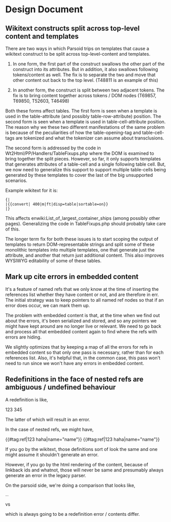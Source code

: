 # Design Document

## Wikitext constructs split across top-level content and templates

There are two ways in which Parsoid trips on templates that cause a wikitext
construct to be split across top-level-content and templates.

1. In one form, the first part of the construct swallows the other part of the
construct into its attributes.  But in addition, it also swallows following
tokens/content as well.  The fix is to separate the two and move that other
content out back to the top level.  (T48811 is an example of this)

2. In another form, the construct is split between two adjacent tokens.  The
fix is to bring content together across tokens / DOM nodes (T69857, T69850,
T52603, T46498)

Both these forms affect tables.  The first form is seen when a template is used
in the table-attribute (and possibly table-row-attribute) position.  The second
form is seen when a template is used in table-cell-attribute position.  The
reason why we these two different manifestations of the same problem is because
of the peculiarities of how the table-opening-tag and table-cell-tags are
tokenized and what the tokenizer can assume about transclusions.

The second form is addressed by the code in Wt2Html/PP/Handlers/TableFixups.php
where the DOM is examined to bring together the split pieces.  However, so far,
it only supports templates that generates attributes of a table-cell and a
single following table cell.  But, we now need to generalize this support to
support multiple table-cells being generated by these templates to cover the
last of the big unsupported scenarios.

Example wikitext for it is:

```
{|
|{{convert| 400|m|ft|disp=table|sortable=on}}
|}
```

This affects enwiki:List_of_largest_container_ships (among possibly other
pages).  Generalizing the code in TableFixups.php should probably take care of
this.

The longer term fix for both these issues is to start scoping the output of
templates to return DOM-representable strings and split some of these
monolithic templates into multiple templates, one that generate just the
attribute, and another that return just additional content.  This also improves
WYSIWYG editability of some of these tables.

## Mark up cite errors in embedded content

It's a feature of named refs that we only know at the time of inserting the
references list whether they have content or not, and are therefore in err.
The initial strategy was to keep pointers to all named ref nodes so that if an
error does occur, we can mark them up.

The problem with embedded content is that, at the time when we find out about
the errors, it's been serialized and stored, and so any pointers we might have
kept around are no longer live or relevant.  We need to go back and process all
that embedded content again to find where the refs with errors are hiding.

We slightly optimizes that by keeping a map of all the errors for refs in
embedded content so that only one pass is necessary, rather than for each
references list.  Also, it's helpful that, in the common case, this pass won't
need to run since we won't have any errors in embedded content.

## Redefinitions in the face of nested refs are ambiguous / undefined behaviour

A redefinition is like,

<ref name="name">123</ref>
<ref name="name">345</ref>

The latter of which will result in an error.

In the case of nested refs, we might have,

{{#tag:ref|123 <ref>haha</ref>|name="name"}}
{{#tag:ref|123 <ref>haha</ref>|name="name"}}

If you go by the wikitext, those definitions sort of look the same and one
might assume it shouldn't generate an error.

However, if you go by the html rendering of the content, because of linkback
ids and whatnot, those will never be same and presumably always generate an
error in the legacy parser.

On the parsoid side, we're doing a comparison that looks like,

<sup typeof="mw:DOMFragment/sealed/ref"> ... </sup>

vs

<sup type="mw:Extension/ref"></sup>

which is always going to be a redefinition error / contents differ.
